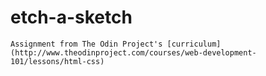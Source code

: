 # etch-a-sketch
    Assignment from The Odin Project's [curriculum] (http://www.theodinproject.com/courses/web-development-101/lessons/html-css)